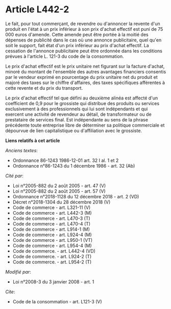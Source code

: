 # Article L442-2

Le fait, pour tout commerçant, de revendre ou d'annoncer la revente d'un produit en l'état à un prix inférieur à son prix
d'achat effectif est puni de 75 000 euros d'amende. Cette amende peut être portée à la moitié des dépenses de publicité dans
le cas où une annonce publicitaire, quel qu'en soit le support, fait état d'un prix inférieur au prix d'achat effectif. La
cessation de l'annonce publicitaire peut être ordonnée dans les conditions prévues à l'article L. 121-3 du code de la
consommation. 

Le prix d'achat effectif est le prix unitaire net figurant sur la facture d'achat, minoré du montant de l'ensemble des autres
avantages financiers consentis par le vendeur exprimé en pourcentage du prix unitaire net du produit et majoré des taxes sur
le chiffre d'affaires, des taxes spécifiques afférentes à cette revente et du prix du transport. 

Le prix d'achat effectif tel que défini au deuxième alinéa est affecté d'un coefficient de 0,9 pour le grossiste qui
distribue des produits ou services exclusivement à des professionnels qui lui sont indépendants et qui exercent une activité
de revendeur au détail, de transformateur ou de prestataire de services final. Est indépendante au sens de la phrase
précédente toute entreprise libre de déterminer sa politique commerciale et dépourvue de lien capitalistique ou d'affiliation
avec le grossiste.

**Liens relatifs à cet article**

_Anciens textes_:

  - Ordonnance 86-1243 1986-12-01 art. 32 I al. 1 et 2
  - Ordonnance n°86-1243 du 1 décembre 1986 - art. 32 (Ab)

_Cité par_:

  - Loi n°2005-882 du 2 août 2005 - art. 47 (V)
  - Loi n°2005-882 du 2 août 2005 - art. 57 (V)
  - Ordonnance n°2018-1128 du 12 décembre 2018 - art. 2 (VD)
  - Décret n°2018-1304 du 28 décembre 2018 (V)
  - Code de commerce - art. L321-11 (V)
  - Code de commerce - art. L442-3 (M)
  - Code de commerce - art. L470-3 (T)
  - Code de commerce - art. L470-4 (T)
  - Code de commerce - art. L914-1 (M)
  - Code de commerce - art. L924-4 (M)
  - Code de commerce - art. L950-1 (VT)
  - Code de commerce - art. L954-4 (M)
  - Code de commerce. - art. L442-4 (VD)
  - Code de commerce. - art. L924-2 (T)
  - Code de commerce. - art. L954-2 (T)

_Modifié par_:

  - Loi n°2008-3 du 3 janvier 2008 - art. 1

_Cite_:

  - Code de la consommation - art. L121-3 (V)
